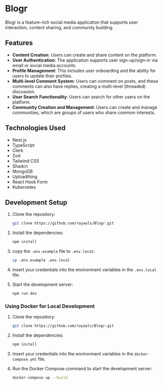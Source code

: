 

# Blogr

Blogr is a feature-rich social media application that supports user interaction, content sharing, and community building.

## Features

- **Content Creation**: Users can create and share content on the platform.
- **User Authentication**: The application supports user sign-up/sign-in via email or social media accounts.
- **Profile Management**: This includes user onboarding and the ability for users to update their profiles.
- **Multi-level Comment System**: Users can comment on posts, and these comments can also have replies, creating a multi-level (threaded) discussion.
- **User Search Functionality**: Users can search for other users on the platform.
- **Community Creation and Management**: Users can create and manage communities, which are groups of users who share common interests.

## Technologies Used

- Next.js
- TypeScript
- Clerk
- Zod
- Tailwind CSS
- Shadcn
- MongoDB
- Uploadthing
- React Hook Form
- Kubernetes


## Development Setup

1. Clone the repository:
   ```bash
   git clone https://github.com/royaals/Blogr.git
   ```

2. Install the dependencies:
   ```bash
   npm install
   ```
3. copy the `.env.example` file to `.env.local`:   
   ```bash
   cp .env.example .env.local
   ```
4. Insert your credentials into the environment variables in the `.env.local` file.

5. Start the development server:
   ```bash
   npm run dev
   ```
### Using Docker for Local Development

1. Clone the repository:
   ```bash
   git clone https://github.com/royaals/Blogr.git


2. Install the dependencies:
   ```bash
   npm install
   ```
   
3. Insert your credentials into the environment variables in the `docker-compose.yml` file.   

4. Run the Docker Compose command to start the development server:
   ```bash
   docker-compose up --build
   ```





